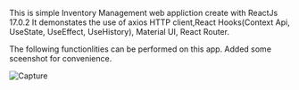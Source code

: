This is simple Inventory Management web appliction create with ReactJs 17.0.2
It demonstates the use of axios HTTP client,React Hooks(Context Api, UseState, UseEffect, UseHistory), Material UI, React Router.

The following functionlities can be performed on this app. Added some sceenshot for convenience.

![Capture](https://user-images.githubusercontent.com/71847918/121499732-76171600-c9ff-11eb-94ec-41b994138282.PNG)


